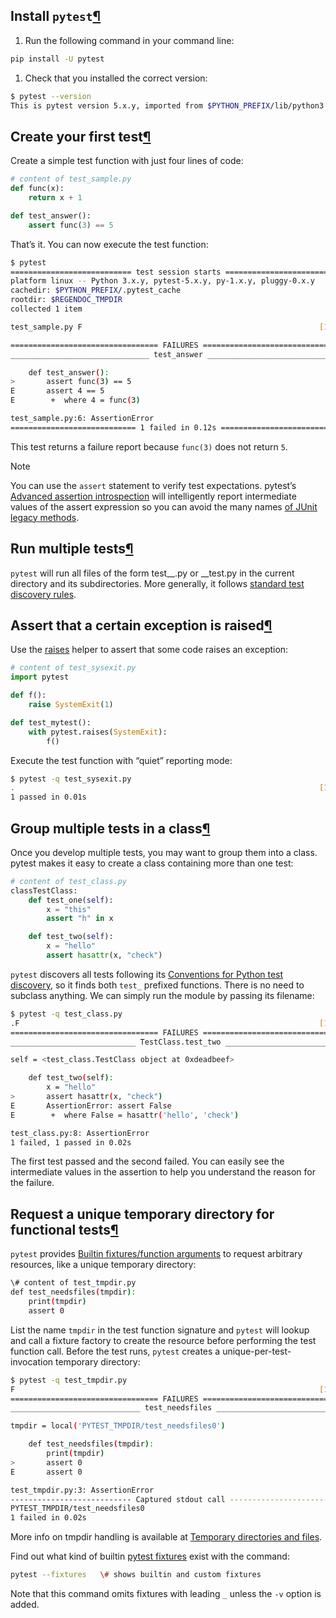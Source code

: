 ## Install `pytest`[¶](https://docs.pytest.org/en/latest/getting-started.html#install-pytest "Permalink to this headline")

1.  Run the following command in your command line:

```sh
pip install -U pytest
```

1.  Check that you installed the correct version:

```sh
$ pytest --version
This is pytest version 5.x.y, imported from $PYTHON_PREFIX/lib/python3.6/site-packages/pytest.py
```

## Create your first test[¶](https://docs.pytest.org/en/latest/getting-started.html#create-your-first-test "Permalink to this headline")

Create a simple test function with just four lines of code:

```python
# content of test_sample.py
def func(x):
    return x + 1

def test_answer():
    assert func(3) == 5
```

That’s it. You can now execute the test function:

```sh
$ pytest
=========================== test session starts ============================
platform linux -- Python 3.x.y, pytest-5.x.y, py-1.x.y, pluggy-0.x.y
cachedir: $PYTHON_PREFIX/.pytest_cache
rootdir: $REGENDOC_TMPDIR
collected 1 item

test_sample.py F                                                     [100%]

================================= FAILURES =================================
_______________________________ test_answer ________________________________

    def test_answer():
>       assert func(3) == 5
E       assert 4 == 5
E        +  where 4 = func(3)

test_sample.py:6: AssertionError
============================ 1 failed in 0.12s =============================
```

This test returns a failure report because `func(3)` does not return `5`.

Note

You can use the `assert` statement to verify test expectations. pytest’s
[Advanced assertion introspection](http://docs.python.org/reference/simple_stmts.html#the-assert-statement) will
intelligently report intermediate values of the assert expression so you can avoid the many names
[of JUnit legacy methods](http://docs.python.org/library/unittest.html#test-cases).

## Run multiple tests[¶](https://docs.pytest.org/en/latest/getting-started.html#run-multiple-tests "Permalink to this headline")

`pytest` will run all files of the form test\__.py or _\_test.py in the current directory and its subdirectories. More
generally, it follows
[standard test discovery rules](https://docs.pytest.org/en/latest/goodpractices.html#test-discovery).

## Assert that a certain exception is raised[¶](https://docs.pytest.org/en/latest/getting-started.html#assert-that-a-certain-exception-is-raised "Permalink to this headline")

Use the [raises](https://docs.pytest.org/en/latest/assert.html#assertraises) helper to assert that some code raises an
exception:

```python
# content of test_sysexit.py
import pytest

def f():
    raise SystemExit(1)

def test_mytest():
    with pytest.raises(SystemExit):
        f()
```

Execute the test function with “quiet” reporting mode:

```sh
$ pytest -q test_sysexit.py
.                                                                    [100%]
1 passed in 0.01s
```

## Group multiple tests in a class[¶](https://docs.pytest.org/en/latest/getting-started.html#group-multiple-tests-in-a-class "Permalink to this headline")

Once you develop multiple tests, you may want to group them into a class. pytest makes it easy to create a class
containing more than one test:

```python
# content of test_class.py
classTestClass:
    def test_one(self):
        x = "this"
        assert "h" in x

    def test_two(self):
        x = "hello"
        assert hasattr(x, "check")
```

`pytest` discovers all tests following its
[Conventions for Python test discovery](https://docs.pytest.org/en/latest/goodpractices.html#test-discovery), so it
finds both `test_` prefixed functions. There is no need to subclass anything. We can simply run the module by passing
its filename:

```sh
$ pytest -q test_class.py
.F                                                                   [100%]
================================= FAILURES =================================
____________________________ TestClass.test_two ____________________________

self = <test_class.TestClass object at 0xdeadbeef>

    def test_two(self):
        x = "hello"
>       assert hasattr(x, "check")
E       AssertionError: assert False
E        +  where False = hasattr('hello', 'check')

test_class.py:8: AssertionError
1 failed, 1 passed in 0.02s
```

The first test passed and the second failed. You can easily see the intermediate values in the assertion to help you
understand the reason for the failure.

## Request a unique temporary directory for functional tests[¶](https://docs.pytest.org/en/latest/getting-started.html#request-a-unique-temporary-directory-for-functional-tests "Permalink to this headline")

`pytest` provides [Builtin fixtures/function arguments](https://docs.pytest.org/en/latest/builtin.html) to request
arbitrary resources, like a unique temporary directory:

```sh
\# content of test_tmpdir.py
def test_needsfiles(tmpdir):
    print(tmpdir)
    assert 0
```

List the name `tmpdir` in the test function signature and `pytest` will lookup and call a fixture factory to create the
resource before performing the test function call. Before the test runs, `pytest` creates a unique-per-test-invocation
temporary directory:

```sh
$ pytest -q test_tmpdir.py
F                                                                    [100%]
================================= FAILURES =================================
_____________________________ test_needsfiles ______________________________

tmpdir = local('PYTEST_TMPDIR/test_needsfiles0')

    def test_needsfiles(tmpdir):
        print(tmpdir)
>       assert 0
E       assert 0

test_tmpdir.py:3: AssertionError
--------------------------- Captured stdout call ---------------------------
PYTEST_TMPDIR/test_needsfiles0
1 failed in 0.02s
```

More info on tmpdir handling is available at
[Temporary directories and files](https://docs.pytest.org/en/latest/tmpdir.html#tmpdir-handling).

Find out what kind of builtin [pytest fixtures](https://docs.pytest.org/en/latest/fixture.html#fixtures) exist with the
command:

```sh
pytest --fixtures   \# shows builtin and custom fixtures
```

Note that this command omits fixtures with leading `_` unless the `-v` option is added.

